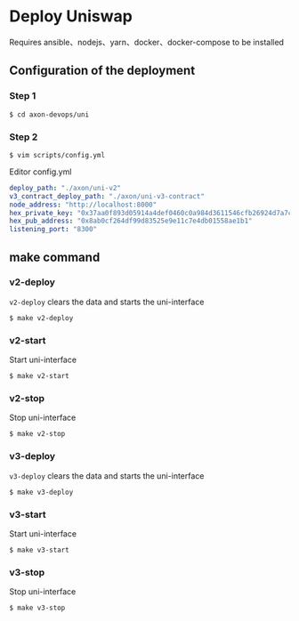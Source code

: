 # Deploy Uniswap
Requires ansible、nodejs、yarn、docker、docker-compose to be installed 
## Configuration of the deployment

### Step 1
```shell
$ cd axon-devops/uni
```

### Step 2
```shell
$ vim scripts/config.yml
```
Editor config.yml
```yml
deploy_path: "./axon/uni-v2"                                                            # deploy path
v3_contract_deploy_path: "./axon/uni-v3-contract"                                       # v3 contract compile path（git pull path）
node_address: "http://localhost:8000"                                                   # Axon node address
hex_private_key: "0x37aa0f893d05914a4def0460c0a984d3611546cfb26924d7a7ca6e0db9950a2d"   # Your private key
hex_pub_address: "0x8ab0cf264df99d83525e9e11c7e4db01558ae1b1"                           # Your public address
listening_port: "8300"                                                                  # listening port
```

## make command

### v2-deploy
`v2-deploy` clears the data and starts the uni-interface
```shell
$ make v2-deploy
```

### v2-start
Start uni-interface 
```shell
$ make v2-start
```

### v2-stop
Stop uni-interface 
```shell
$ make v2-stop
```

### v3-deploy
`v3-deploy` clears the data and starts the uni-interface
```shell
$ make v3-deploy
```

### v3-start
Start uni-interface 
```shell
$ make v3-start
```

### v3-stop
Stop uni-interface 
```shell
$ make v3-stop
```
